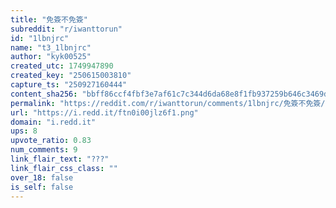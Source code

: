 ```yaml
---
title: "免簽不免簽"
subreddit: "r/iwanttorun"
id: "1lbnjrc"
name: "t3_1lbnjrc"
author: "kyk00525"
created_utc: 1749947890
created_key: "250615003810"
capture_ts: "250927160444"
content_sha256: "bbff86ccf4fbf3e7af61c7c344d6da68e8f1fb937259b646c3469da3f0af0d8b"
permalink: "https://reddit.com/r/iwanttorun/comments/1lbnjrc/免簽不免簽/"
url: "https://i.redd.it/ftn0i00jlz6f1.png"
domain: "i.redd.it"
ups: 8
upvote_ratio: 0.83
num_comments: 9
link_flair_text: "???"
link_flair_css_class: ""
over_18: false
is_self: false
---
```



